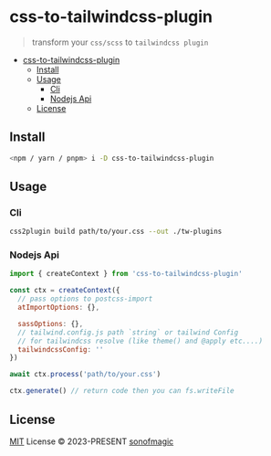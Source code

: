 # css-to-tailwindcss-plugin

> transform your `css/scss` to `tailwindcss plugin`

- [css-to-tailwindcss-plugin](#css-to-tailwindcss-plugin)
  - [Install](#install)
  - [Usage](#usage)
    - [Cli](#cli)
    - [Nodejs Api](#nodejs-api)
  - [License](#license)

## Install

```bash
<npm / yarn / pnpm> i -D css-to-tailwindcss-plugin
```

## Usage

### Cli

```bash
css2plugin build path/to/your.css --out ./tw-plugins
```

### Nodejs Api

```js
import { createContext } from 'css-to-tailwindcss-plugin'

const ctx = createContext({
  // pass options to postcss-import
  atImportOptions: {},

  sassOptions: {},
  // tailwind.config.js path `string` or tailwind Config
  // for tailwindcss resolve (like theme() and @apply etc....)
  tailwindcssConfig: ''
})

await ctx.process('path/to/your.css')

ctx.generate() // return code then you can fs.writeFile
```

## License

[MIT](./LICENSE) License &copy; 2023-PRESENT [sonofmagic](https://github.com/sonofmagic)
